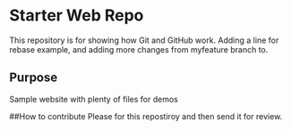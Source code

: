 # Starter Web Repo

This repository is for showing how Git and GitHub work.
Adding a line for rebase example, and adding more changes
from myfeature branch to.

## Purpose

Sample website with plenty of files for demos

##How to contribute
Please for this repostiroy and then send it for review.